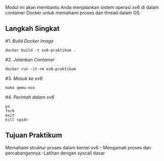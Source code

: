 Modul ini akan membantu Anda menjalankan sistem operasi xv6 di dalam container Docker untuk memahami proses dan thread dalam OS.

## Langkah Singkat

#1. *Build Docker Image*
```
docker build -t xv6-praktikum .
```

#2. *Jalankan Container*
```
docker run -it-rm xv6-praktikum
```

#3. *Masuk ke xv6*
```
make qemu-nox
```
#4. *Perintah dalam xv6*
```
ps
fork
exit
kill <pid>
``` 

## Tujuan Praktikum
Memahami struktur proses dalam kernel xv6 -
Mengamati proses dan percabangannya
-Latihan dengan syscall dasar
